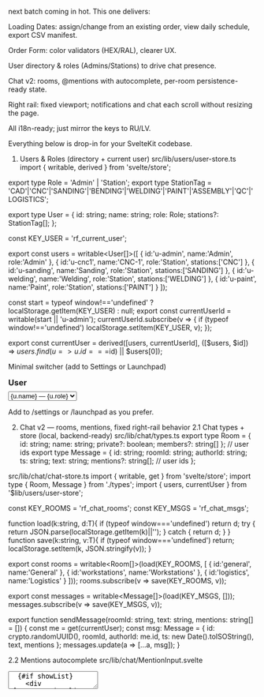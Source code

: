 next batch coming in hot. This one delivers:

Loading Dates: assign/change from an existing order, view daily schedule, export CSV manifest.

Order Form: color validators (HEX/RAL), clearer UX.

User directory & roles (Admins/Stations) to drive chat presence.

Chat v2: rooms, @mentions with autocomplete, per-room persistence-ready state.

Right rail: fixed viewport; notifications and chat each scroll without resizing the page.

All i18n-ready; just mirror the keys to RU/LV.

Everything below is drop-in for your SvelteKit codebase.

1) Users & Roles (directory + current user)
src/lib/users/user-store.ts
import { writable, derived } from 'svelte/store';

export type Role = 'Admin' | 'Station';
export type StationTag = 'CAD'|'CNC'|'SANDING'|'BENDING'|'WELDING'|'PAINT'|'ASSEMBLY'|'QC'|'LOGISTICS';

export type User = {
  id: string;
  name: string;
  role: Role;
  stations?: StationTag[];
};

const KEY_USER = 'rf_current_user';

export const users = writable<User[]>([
  { id:'u-admin',   name:'Admin',   role:'Admin' },
  { id:'u-cnc1',    name:'CNC-1',   role:'Station', stations:['CNC'] },
  { id:'u-sanding', name:'Sanding', role:'Station', stations:['SANDING'] },
  { id:'u-welding', name:'Welding', role:'Station', stations:['WELDING'] },
  { id:'u-paint',   name:'Paint',   role:'Station', stations:['PAINT'] }
]);

const start = typeof window!=='undefined' ? localStorage.getItem(KEY_USER) : null;
export const currentUserId = writable<string>(start || 'u-admin');
currentUserId.subscribe(v => { if (typeof window!=='undefined') localStorage.setItem(KEY_USER, v); });

export const currentUser = derived([users, currentUserId], ([$users, $id]) => $users.find(u=>u.id===$id) || $users[0]);

Minimal switcher (add to Settings or Launchpad)
<!-- src/lib/users/UserSwitch.svelte -->
<script lang="ts">
  import { users, currentUserId } from './user-store';
  $: $users, $currentUserId;
</script>

<div class="card">
  <h3 style="margin:0 0 8px 0">User</h3>
  <select class="rf-input" bind:value={$currentUserId} aria-label="Current user">
    {#each $users as u}<option value={u.id}>{u.name} — {u.role}</option>{/each}
  </select>
</div>


Add <UserSwitch /> to /settings or /launchpad as you prefer.

2) Chat v2 — rooms, mentions, fixed right-rail behavior
2.1 Chat types + store (local, backend-ready)
src/lib/chat/types.ts
export type Room = { id: string; name: string; private?: boolean; members?: string[] }; // user ids
export type Message = {
  id: string; roomId: string; authorId: string; ts: string; text: string;
  mentions?: string[]; // user ids
};

src/lib/chat/chat-store.ts
import { writable, get } from 'svelte/store';
import type { Room, Message } from './types';
import { users, currentUser } from '$lib/users/user-store';

const KEY_ROOMS = 'rf_chat_rooms';
const KEY_MSGS = 'rf_chat_msgs';

function load<T>(k:string, d:T){ if (typeof window==='undefined') return d; try { return JSON.parse(localStorage.getItem(k)||''); } catch { return d; } }
function save<T>(k:string, v:T){ if (typeof window==='undefined') return; localStorage.setItem(k, JSON.stringify(v)); }

export const rooms = writable<Room[]>(load(KEY_ROOMS, [
  { id:'general', name:'General' },
  { id:'workstations', name:'Workstations' },
  { id:'logistics', name:'Logistics' }
]));
rooms.subscribe(v => save(KEY_ROOMS, v));

export const messages = writable<Message[]>(load(KEY_MSGS, []));
messages.subscribe(v => save(KEY_MSGS, v));

export function sendMessage(roomId: string, text: string, mentions: string[] = []) {
  const me = get(currentUser);
  const msg: Message = {
    id: crypto.randomUUID(),
    roomId, authorId: me.id,
    ts: new Date().toISOString(),
    text, mentions
  };
  messages.update(a => [...a, msg]);
}

2.2 Mentions autocomplete
src/lib/chat/MentionInput.svelte
<script lang="ts">
  import { users } from '$lib/users/user-store';
  import { onMount } from 'svelte';

  export let value = '';
  export let onCommit: (text: string, mentions: string[]) => void = () => {};
  let inputEl: HTMLTextAreaElement;

  let showList = false;
  let list: {id:string;name:string}[] = [];
  let picked: string[] = []; // user ids mentioned

  $: $users;

  function onKey(e: KeyboardEvent){
    if (e.key === 'Enter' && !e.shiftKey) {
      e.preventDefault();
      onCommit(value.trim(), [...picked]);
      value=''; picked=[]; showList=false;
    }
  }
  function scanMentions(){
    const m = value.match(/@([a-z0-9\-\_ ]{1,32})$/i);
    if (!m) { showList=false; return; }
    const q = m[1].toLowerCase();
    list = $users.filter(u => u.name.toLowerCase().includes(q)).map(u=>({id:u.id,name:u.name}));
    showList = list.length>0;
  }
  function choose(u:{id:string;name:string}){
    value = value.replace(/@([a-z0-9\-\_ ]{1,32})$/i, `@${u.name} `);
    picked = Array.from(new Set([...picked, u.id]));
    showList=false;
    inputEl.focus();
  }
</script>

<div class="mention-wrap">
  <textarea bind:this={inputEl} class="rf-input" rows="2" bind:value={value}
    placeholder="Message (use @name to mention)" on:input={scanMentions} on:keydown={onKey} />
  {#if showList}
    <div class="mention-list" role="listbox">
      {#each list as u}<button class="mention-item" on:click={() => choose(u)}>@{u.name}</button>{/each}
    </div>
  {/if}
</div>

<style>
.mention-wrap { position:relative }
.mention-list { position:absolute; left:0; bottom:calc(100% + 6px); background:var(--bg-1); border:1px solid rgba(255,255,255,.12); border-radius:8px; padding:6px; display:grid; gap:4px; max-height:160px; overflow:auto; width:min(360px, 90vw); }
.mention-item { text-align:left }
</style>

2.3 Chat pane with rooms & fixed viewport
src/lib/ui/ChatPane.svelte (replace)
<script lang="ts">
  import { rooms, messages, sendMessage } from '$lib/chat/chat-store';
  import { currentUser, users } from '$lib/users/user-store';
  import MentionInput from '$lib/chat/MentionInput.svelte';

  let activeRoom = 'general';
  $: $rooms, $messages, $currentUser, $users;

  function commits(text: string, mentions: string[]){
    if (!text) return;
    sendMessage(activeRoom, text, mentions);
  }

  function roomName(id:string){ return $rooms.find(r=>r.id===id)?.name || id; }
  function userName(id:string){ return $users.find(u=>u.id===id)?.name || id; }
</script>

<div class="rf-panel chat" aria-label="Chat">
  <header class="chat-head">
    <div class="tabs">
      {#each $rooms as r}
        <button class="tag" aria-pressed={activeRoom===r.id} on:click={()=>activeRoom=r.id}>{r.name}</button>
      {/each}
    </div>
    <div class="muted">You: {$currentUser.name}</div>
  </header>

  <div class="chat-scroll" id="chat-scroll" tabindex="0" aria-live="polite">
    {#each $messages.filter(m=>m.roomId===activeRoom) as m (m.id)}
      <div class="msg">
        <div class="row" style="justify-content:space-between">
          <b>{userName(m.authorId)}</b>
          <span class="muted" style="font-size:.8rem">{new Date(m.ts).toLocaleString()}</span>
        </div>
        <p style="margin:.25rem 0 .5rem 0; white-space:pre-wrap">{m.text}</p>
        {#if m.mentions?.length}
          <div class="muted" style="font-size:.85rem">Mentioned: {m.mentions.map(userName).join(', ')}</div>
        {/if}
      </div>
    {/each}
  </div>

  <div class="chat-input">
    <MentionInput onCommit={commits} />
  </div>
</div>

<style>
.chat { display:grid; grid-template-rows: auto 1fr auto; min-height:0 }
.chat-head { display:flex; justify-content:space-between; align-items:center; gap:8px }
.chat-scroll { overflow:auto; min-height:0; max-height:unset; padding-right:2px }
.msg { background:var(--bg-2); border-radius:10px; padding:8px; }
.chat-input { border-top:1px solid rgba(255,255,255,.08); padding-top:6px }
</style>

2.4 Right-rail fixed viewport (notifications don’t resize page)

Add/adjust CSS:

static/brand.css (append)

/* Right rail never resizes the page: it scrolls internally */
.rf-right { display:grid; grid-template-rows: 220px 1fr; min-height: 0; }
.rf-right > * { min-height: 0; }

.rf-panel { min-height:0; display:grid; grid-template-rows:auto 1fr; overflow:hidden; }
.rf-panel .rf-scroll { overflow:auto; min-height:0; }


If your Notifications panel uses .rf-scroll, it will scroll inside its fixed height instead of pushing the layout.

3) Loading Dates UX: assign/change on existing orders; daily schedule; export CSV
3.1 Assign/change on order page (Admin)

Add a small panel in orders/[id] (Overview sidebar):

<script>
  import LoadingDatePicker from '$lib/order/LoadingDatePicker.svelte';
  import { setLoadingDate } from '$lib/order/signage-store';
  let pick = (o as any).loadingDate || '';
  function assign() {
    if (!pick) return;
    setLoadingDate(o.id, pick, 'admin');
    o = getOrder(id)!;
  }
</script>

<section class="card">
  <h3 style="margin:0 0 8px 0">Loading Date</h3>
  <LoadingDatePicker bind:selected={pick} />
  <div class="row" style="margin-top:8px"><button class="tag" on:click={assign}>Assign</button></div>
</section>

3.2 Daily schedule in Calendar page + Export CSV
src/lib/export/csv.ts
export function toCSV(rows: Record<string, any>[], headerOrder?: string[]) {
  if (!rows.length) return '';
  const headers = headerOrder || Object.keys(rows[0]);
  const esc = (v:any) => {
    const s = v == null ? '' : String(v);
    return /[",\n]/.test(s) ? `"${s.replace(/"/g,'""')}"` : s;
  };
  return [ headers.join(','), ...rows.map(r => headers.map(h => esc(r[h])).join(',')) ].join('\n');
}

export function downloadCSV(filename: string, csv: string) {
  const blob = new Blob([csv], { type:'text/csv;charset=utf-8' });
  const a = document.createElement('a');
  a.href = URL.createObjectURL(blob);
  a.download = filename;
  a.click();
  URL.revokeObjectURL(a.href);
}

Update src/routes/calendar/+page.svelte (append under <CalendarMonth />)
<script>
  import { listOrders } from '$lib/order/signage-store';
  import { downloadCSV, toCSV } from '$lib/export/csv';
  import { listAll } from '$lib/loading/loading-store';

  let selectedISO: string | null = null; // set by CalendarMonth? We'll add a binding
  function onPicked(e) { selectedISO = e.detail; }

  function schedule(iso:string) {
    const all = listOrders() as any[];
    return all.filter(o => o.loadingDate === iso)
      .map(o => ({
        PO: o.id, Client: o.client, Title: o.title, Due: o.due, Loading: o.loadingDate
      }));
  }
  function exportCSV() {
    if (!selectedISO) return;
    const rows = schedule(selectedISO);
    downloadCSV(`loading-${selectedISO}.csv`, toCSV(rows, ['PO','Client','Title','Due','Loading']));
  }
</script>

<!-- Modify CalendarMonth to dispatch selected day when clicked in either mode -->
<CalendarMonth {year}={y} {month}={m} {adminMode} on:selectDay={onPicked} />

{#if selectedISO}
  <section class="card" style="margin-top:10px">
    <div class="row" style="justify-content:space-between;align-items:center">
      <h3 style="margin:0">Schedule: {selectedISO}</h3>
      <button class="tag" on:click={exportCSV}>Export CSV</button>
    </div>
    <table class="rf-table">
      <thead><tr><th>PO</th><th>Client</th><th>Title</th><th>Due</th></tr></thead>
      <tbody>
        {#each schedule(selectedISO) as r}
          <tr><td>{r.PO}</td><td>{r.Client}</td><td>{r.Title}</td><td>{r.Due}</td></tr>
        {/each}
        {#if schedule(selectedISO).length===0}<tr><td colspan="4" class="muted">No orders assigned.</td></tr>{/if}
      </tbody>
    </table>
  </section>
{/if}

Update src/lib/calendar/CalendarMonth.svelte to emit selected day

Add inside <script>:

import { createEventDispatcher } from 'svelte';
const dispatch = createEventDispatcher();


Modify clickDay(iso):

function clickDay(iso: string) {
  if (!adminMode) { selectedISO = iso; dispatch('selectDay', iso); return; }
  toggleDay(iso);
  selectedISO = iso;
  dispatch('selectDay', iso);
}

4) Order Form — color validators & hints

Update in src/lib/order/OrderForm.svelte:

Add HEX validator:

<script>
  function validHex(s:string){ return /^#?[0-9a-f]{6}$/i.test(s||''); }
</script>


Where HEX is edited:

{#if r.color.system === 'HEX'}
  <Input bind:value={r.color.code} placeholder="#RRGGBB" />
  {#if r.color.code && !validHex(r.color.code)}<div class="muted" style="color:#ff5d5d">Invalid HEX</div>{/if}
{:else}
  <Input bind:value={r.color.hex} placeholder="Optional HEX override" />
  {#if r.color.hex && !validHex(r.color.hex)}<div class="muted" style="color:#ff5d5d">Invalid HEX</div>{/if}
{/if}


You can also display suggested RAL list with a small dropdown later.

5) i18n keys to add (EN; mirror to RU/LV)

Append to locales/en.json:

{
  "chat": {
    "rooms": "Rooms",
    "message_placeholder": "Message (use @name to mention)"
  },
  "loading": {
    "assign": "Assign",
    "schedule": "Schedule",
    "export_csv": "Export CSV"
  },
  "users": {
    "current": "User"
  }
}

6) Notes on backend readiness

Chat: store already separates rooms and messages → when backend comes, swap sendMessage with API and live updates via SSE/WebSocket.

Loading days: the loading-store API is 1:1 swappable to a REST/DB service. usage() will become a server aggregate.

Uploads: form currently pastes a static path; later introduce UploadService with getUploadUrl() → store the resulting URL and push a file-revision commit.